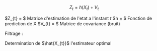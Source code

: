 $$
Z_{t} = h(X_{t}) + V_{t}
$$

$Z_{t} = $ Matrice d'estimation de l'etat a l'instant $t$
$h = $ Fonction de prediction de X
$V_{t} = $ Matrice de covariance (bruit)

Filtrage :

Determination de $\hat{X_{t}}$ l'estimateur optimal